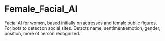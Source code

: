 # Female_Facial_AI
Facial AI for women, based initially on actresses and female public figures. For bots to detect on social sites.
Detects name, sentiment/emotion, gender, position, more of person recognized.

